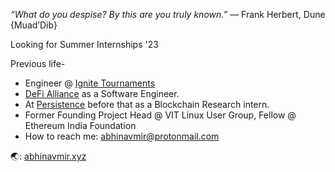 *“What do you despise? By this are you truly known.”*
― Frank Herbert, Dune {Muad’Dib}

Looking for Summer Internships '23

Previous life-
- Engineer @ [Ignite Tournaments](https://www.ignitetournaments.com/)
- <a href="http://defialliance.co/">DeFi Alliance</a> as a Software Engineer.
- At <a href="https://persistence.one">Persistence</a> before that as a Blockchain Research intern.
- Former Founding Project Head @ VIT Linux User Group, Fellow @ Ethereum India Foundation
- How to reach me: abhinavmir@protonmail.com 

🌏: [abhinavmir.xyz](https://abhinavmir.xyz/)
